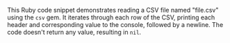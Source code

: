 This Ruby code snippet demonstrates reading a CSV file named "file.csv" using the `csv` gem. It iterates through each row of the CSV, printing each header and corresponding value to the console, followed by a newline. The code doesn't return any value, resulting in `nil`.
